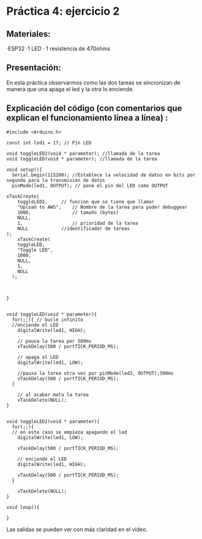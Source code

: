 # Práctica 4: ejercicio 2

## Materiales:
·ESP32
·1 LED
· 1 resistencia de 470ohms

## Presentación: 
En esta práctica observarmos como las dos tareas se sincronizan de manera que una apaga el led y la otra lo enciende.

## Explicación del código (con comentarios que explican el funcionamiento línea a línea) :
 
```
#include <Arduino.h>

const int led1 = 17; // Pin LED

void toggleLED2(void * parameter); //llamada de la tarea
void toggleLED(void * parameter); //llamada de la tarea

void setup(){
  Serial.begin(115200); //Establece la velocidad de datos en bits por segundo para la transmisión de datos
  pinMode(led1, OUTPUT); // pone el pin del LED como OUTPUT

xTaskCreate(
    toggleLED2,     // funcion que se tiene que llamar
    "Upload to AWS",    // Nombre de la tarea para poder debuggear
    1000,               // tamaño (bytes)
    NULL,               
    1,                  // prioridad de la tarea
    NULL     		//identificador de tareas
);
    xTaskCreate(
    toggleLED,    
    "Toggle LED",   
    1000,            
    NULL,           
    1,               
    NULL         
  );
  


}


void toggleLED(void * parameter){
  for(;;){ // bucle infinito
  //enciende el LED
    digitalWrite(led1, HIGH);

    // pausa la tarea por 500ms
    vTaskDelay(500 / portTICK_PERIOD_MS);

    // apaga el LED
    digitalWrite(led1, LOW);

    //pausa la tarea otra vez por pinMode(led2, OUTPUT);500ms
    vTaskDelay(500 / portTICK_PERIOD_MS);
  }
  
    // al acabar mata la tarea
    vTaskDelete(NULL);
}


void toggleLED2(void * parameter){
  for(;;){ 
  // en este caso se empieza apagando el led
    digitalWrite(led1, LOW);

    vTaskDelay(500 / portTICK_PERIOD_MS);

    // enciende el LED
    digitalWrite(led1, HIGH);

    vTaskDelay(500 / portTICK_PERIOD_MS);
  }
  
    vTaskDelete(NULL);
}

void loop(){

}

```

Las salidas se pueden ver con más claridad en el vídeo. 
